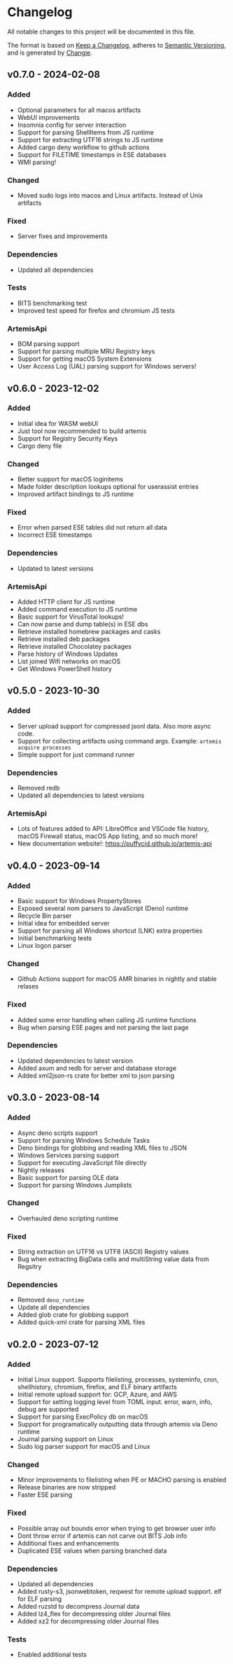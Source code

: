 # Changelog
All notable changes to this project will be documented in this file.

The format is based on [Keep a Changelog](https://keepachangelog.com/en/1.0.0/),
adheres to [Semantic Versioning](https://semver.org/spec/v2.0.0.html),
and is generated by [Changie](https://github.com/miniscruff/changie).


## v0.7.0 - 2024-02-08
### Added
* Optional parameters for all macos artifacts
* WebUI improvements
* Insomnia config for server interaction
* Support for parsing ShellItems from JS runtime
* Support for extracting UTF16 strings to JS runtime
* Added cargo deny workflow to github actions
* Support for FILETIME timestamps in ESE databases
* WMI parsing!
### Changed
* Moved sudo logs into macos and Linux artifacts. Instead of Unix artifacts
### Fixed
* Server fixes and improvements
### Dependencies
* Updated all dependencies
### Tests
* BITS benchmarking test
* Improved test speed for firefox and chromium JS tests
### ArtemisApi
* BOM parsing support
* Support for parsing multiple MRU Registry keys
* Support for getting macOS System Extensions
* User Access Log (UAL) parsing support for Windows servers!

## v0.6.0 - 2023-12-02
### Added
* Initial idea for WASM webUI
* Just tool now recommended to build artemis
* Support for Registry Security Keys
* Cargo deny file
### Changed
* Better support for macOS loginitems
* Made folder description lookups optional for userassist entries
* Improved artifact bindings to JS runtime
### Fixed
* Error when parsed ESE tables did not return all data
* Incorrect ESE timestamps
### Dependencies
* Updated to latest versions
### ArtemisApi
* Added HTTP client for JS runtime
* Added command execution to JS runtime
* Basic support for VirusTotal lookups!
* Can now parse and dump table(s) in ESE dbs
* Retrieve installed homebrew packages and casks
* Retrieve installed deb packages
* Retrieve installed Chocolatey packages
* Parse history of Windows Updates
* List joined Wifi networks on macOS
* Get Windows PowerShell history

## v0.5.0 - 2023-10-30
### Added
* Server upload support for compressed jsonl data. Also more async code.
* Support for collecting artifacts using command args. Example: `artemis acquire processes`
* Simple support for just command runner
### Dependencies
* Removed redb
* Updated all dependencies to latest versions
### ArtemisApi
* Lots of features added to API: LibreOffice and VSCode file history, macOS Firewall status, macOS App listing, and so much more!
* New documentation website!: https://puffycid.github.io/artemis-api

## v0.4.0 - 2023-09-14
### Added
* Basic support for Windows PropertyStores
* Exposed several nom parsers to JavaScript (Deno) runtime
* Recycle Bin parser
* Initial idea for embedded server
* Support for parsing all Windows shortcut (LNK) extra properties
* Initial benchmarking tests
* Linux logon parser
### Changed
* Github Actions support for macOS AMR binaries in nightly and stable relases
### Fixed
* Added some error handling when calling JS runtime functions
* Bug when parsing ESE pages and not parsing the last page
### Dependencies
* Updated dependencies to latest version
* Added axum and redb for server and database storage
* Added xml2json-rs crate for better xml to json parsing

## v0.3.0 - 2023-08-14
### Added
* Async deno scripts support
* Support for parsing Windows Schedule Tasks
* Deno bindings for globbing and reading XML files to JSON
* Windows Services parsing support
* Support for executing JavaScript file directly
* Nightly releases
* Basic support for parsing OLE data
* Support for parsing Windows Jumplists
### Changed
* Overhauled deno scripting runtime
### Fixed
* String extraction on UTF16 vs UTF8 (ASCII) Registry values
* Bug when extracting BigData cells and multiString value data from Regsitry
### Dependencies
* Removed `deno_runtime`
* Update all dependencies
* Added glob crate for globbing support
* Added quick-xml crate for parsing XML files

## v0.2.0 - 2023-07-12
### Added
* Initial Linux support. Supports filelisting, processes, systeminfo, cron, shellhistory, chromium, firefox, and ELF binary artifacts
* Initial remote upload support for: GCP, Azure, and AWS
* Support for setting logging level from TOML input. error, warn, info, debug are supported
* Support for parsing ExecPolicy db on macOS
* Support for programatically outputting data through artemis via Deno runtime
* Journal parsing support on Linux
* Sudo log parser support for macOS and Linux
### Changed
* Minor improvements to filelisting when PE or MACHO parsing is enabled
* Release binaries are now stripped
* Faster ESE parsing
### Fixed
* Possible array out bounds error when trying to get browser user info
* Dont throw error if artemis can not carve out BITS Job info
* Additional fixes and enhancements
* Duplicated ESE values when parsing branched data
### Dependencies
* Updated all dependencies
* Added rusty-s3, jsonwebtoken, reqwest for remote upload support. elf for ELF parsing
* Added ruzstd to decompress Journal data
* Added lz4_flex for decompressing older Journal files
* Added xz2 for decompressing older Journal files
### Tests
* Enabled additional tests
